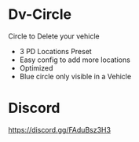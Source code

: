 # Dv-Circle
Circle to Delete your vehicle
* 3 PD Locations Preset
* Easy config to add more locations
* Optimized 
* Blue circle only visible in a Vehicle

# Discord
https://discord.gg/FAduBsz3H3
